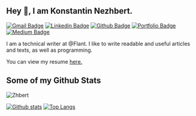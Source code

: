 ## Hey 👋, I am Konstantin Nezhbert.
[![Gmail Badge](https://img.shields.io/badge/-zhbert@yandex.ru-c14438?style=flat&logo=Gmail&logoColor=white&link=mailto:zhbert@yandex.ru)](mailto:zhbert@yandex.ru) 
[![Linkedin Badge](https://img.shields.io/badge/-zhbert-0072b1?style=flat&logo=Linkedin&logoColor=white&link=https://www.linkedin.com/in/zhbert/)](https://www.linkedin.com/in/zhbert/) [![Github Badge](https://img.shields.io/badge/-Zhbert-grey?style=flat&logo=github&logoColor=white&link=https://github.com/Zhbert/)](https://www.github.com/Zhbert/) [![Portfolio Badge](https://img.shields.io/badge/portfolio-web-blue?style=flat&link=https://zhbert.ru/programs.html/)](https://zhbert.ru/programs.html/) [![Medium Badge](https://img.shields.io/badge/-zhbert-grey?style=flat&logo=Medium&logoColor=white&link=https://medium.com/@zhbert)](https://www.linkedin.com/in/zhbert/) <p align='left'>I am a technical writer at @Flant. I like to write readable and useful articles and texts, as well as programming.</p><p align='left'> You can view my resume <a href='https://zhbert.ru/resume.html ' target=_blank><u>here</u>.</a></p>
## Some of my Github Stats
<p align=left> <img src=https://komarev.com/ghpvc/?username=Zhbert alt=Zhbert /> </p>

[![Github stats](https://github-readme-stats.vercel.app/api?username=Zhbert&show_icons=true&include_all_commits=true&theme=graywhite)](https://github.com/Zhbert/github-readme-stats)
[![Top Langs](https://github-readme-stats.vercel.app/api/top-langs/?username=Zhbert&layout=compact&theme=graywhite)](https://github.com/Zhbert/github-readme-stats)
